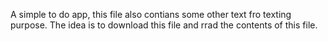 A simple to do app, this file also contians some other text fro texting purpose. The idea is to download this file and rrad the contents of this file.
